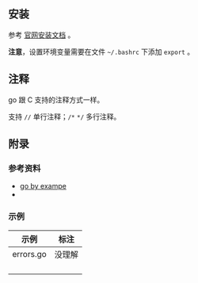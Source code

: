 ## 安装

参考 [官网安装文档](https://golang.org/doc/install) 。

**注意**，设置环境变量需要在文件 `~/.bashrc` 下添加 `export` 。



## 注释

go 跟 C 支持的注释方式一样。

支持 `//` 单行注释；`/*` `*/` 多行注释。







## 附录

### 参考资料

* [go by exampe](https://gobyexample.com)
* 



### 示例

| 示例      | 标注   |
| --------- | ------ |
| errors.go | 没理解 |
|           |        |
|           |        |
|           |        |
|           |        |

